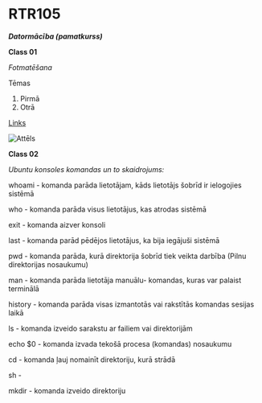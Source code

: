 

# RTR105



***Datormācība (pamatkurss)***

**Class 01**

*Fotmatēšana*

Tēmas
 1. Pirmā 
 2. Otrā

[Links](https://stackedit.io/app#)

![Attēls](https://pbs.twimg.com/profile_images/948120716448321538/m5tBoQnS_400x400.jpg)

**Class 02**

*Ubuntu konsoles komandas un to skaidrojums:*

whoami - komanda parāda lietotājam, kāds lietotājs šobrīd ir ielogojies sistēmā

who - komanda parāda visus lietotājus, kas atrodas sistēmā

exit - komanda aizver konsoli 

last - komanda parād pēdējos lietotājus, ka bija iegājuši sistēmā

pwd - komanda parāda, kurā direktorija šobrīd tiek veikta darbība (Pilnu direktorijas nosaukumu)

man - komanda parāda lietotāja manuālu- komandas, kuras var palaist terminālā

history - komanda parāda visas izmantotās vai rakstītās komandas sesijas laikā

ls - komanda izveido sarakstu ar failiem vai direktorijām

echo $0 - komanda izvada tekošā procesa (komandas) nosaukumu

cd - komanda ļauj nomainīt direktoriju, kurā strādā

sh - 

mkdir - komanda izveido direktoriju
